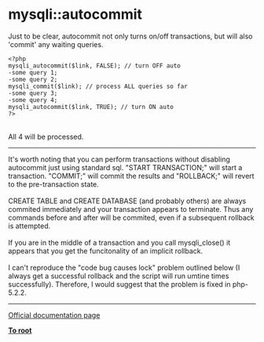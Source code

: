 # mysqli::autocommit



Just to be clear, autocommit not only turns on/off transactions, but will also &apos;commit&apos; any waiting queries.<br>

```
<?php
mysqli_autocommit($link, FALSE); // turn OFF auto
-some query 1;
-some query 2;
mysqli_commit($link); // process ALL queries so far
-some query 3;
-some query 4;
mysqli_autocommit($link, TRUE); // turn ON auto
?>
```
<br>All 4 will be processed.  

---

It&apos;s worth noting that you can perform transactions without disabling autocommit just using standard sql. "START TRANSACTION;" will start a transaction. "COMMIT;" will commit the results and "ROLLBACK;" will revert to the pre-transaction state.<br><br>CREATE TABLE and CREATE DATABASE (and probably others) are always commited immediately and your transaction appears to terminate. Thus any commands before and after will be commited, even if a subsequent rollback is attempted.<br><br>If you are in the middle of a transaction and you call mysqli_close() it appears that you get the funcitonality of an implicit rollback.<br><br>I can&apos;t reproduce the "code bug causes lock" problem outlined below (I always get a successful rollback and the script will run umtine times successfully). Therefore, I would suggest that the problem is fixed in php-5.2.2.  

---

[Official documentation page](https://www.php.net/manual/en/mysqli.autocommit.php)

**[To root](/README.md)**